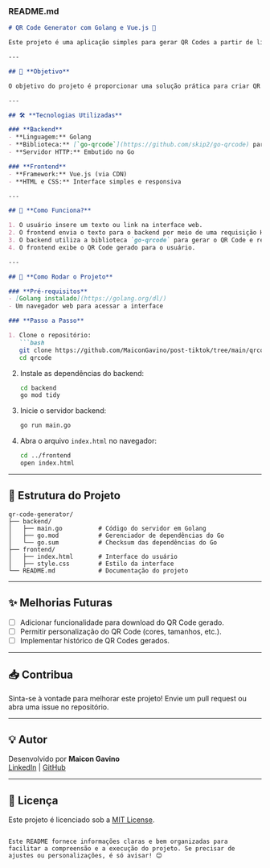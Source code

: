 ### **README.md**

```markdown
# QR Code Generator com Golang e Vue.js 🚀

Este projeto é uma aplicação simples para gerar QR Codes a partir de links ou textos fornecidos pelo usuário. Utilizando **Golang** no backend e **Vue.js** no frontend, ele demonstra como integrar essas tecnologias de maneira eficiente e funcional.

---

## 🎯 **Objetivo**

O objetivo do projeto é proporcionar uma solução prática para criar QR Codes enquanto ensina conceitos importantes de integração entre backend e frontend. Este exemplo é ideal para quem está aprendendo ou deseja explorar as capacidades de **Golang** e **Vue.js**.

---

## 🛠️ **Tecnologias Utilizadas**

### **Backend**
- **Linguagem:** Golang
- **Biblioteca:** [`go-qrcode`](https://github.com/skip2/go-qrcode) para geração de QR Codes
- **Servidor HTTP:** Embutido no Go

### **Frontend**
- **Framework:** Vue.js (via CDN)
- **HTML e CSS:** Interface simples e responsiva

---

## 📌 **Como Funciona?**

1. O usuário insere um texto ou link na interface web.
2. O frontend envia o texto para o backend por meio de uma requisição HTTP POST.
3. O backend utiliza a biblioteca `go-qrcode` para gerar o QR Code e retorna uma imagem PNG.
4. O frontend exibe o QR Code gerado para o usuário.

---

## 🚀 **Como Rodar o Projeto**

### **Pré-requisitos**
- [Golang instalado](https://golang.org/dl/)
- Um navegador web para acessar a interface

### **Passo a Passo**

1. Clone o repositório:
   ```bash
   git clone https://github.com/MaiconGavino/post-tiktok/tree/main/qrcode
   cd qrcode
   ```

2. Instale as dependências do backend:
   ```bash
   cd backend
   go mod tidy
   ```

3. Inicie o servidor backend:
   ```bash
   go run main.go
   ```

4. Abra o arquivo `index.html` no navegador:
   ```bash
   cd ../frontend
   open index.html
   ```

---

## 📂 **Estrutura do Projeto**

```plaintext
qr-code-generator/
├── backend/
│   ├── main.go          # Código do servidor em Golang
│   ├── go.mod           # Gerenciador de dependências do Go
│   └── go.sum           # Checksum das dependências do Go
├── frontend/
│   ├── index.html       # Interface do usuário
│   ├── style.css        # Estilo da interface
└── README.md            # Documentação do projeto
```

---

## ✨ **Melhorias Futuras**

- [ ] Adicionar funcionalidade para download do QR Code gerado.
- [ ] Permitir personalização do QR Code (cores, tamanhos, etc.).
- [ ] Implementar histórico de QR Codes gerados.

---

## 📥 **Contribua**

Sinta-se à vontade para melhorar este projeto! Envie um pull request ou abra uma issue no repositório.

---

## 💡 **Autor**

Desenvolvido por **Maicon Gavino**  
[LinkedIn](https://www.linkedin.com/in/maicongavino) | [GitHub](https://github.com/MaiconGavino)

---

## 🔗 **Licença**

Este projeto é licenciado sob a [MIT License](LICENSE).
```

Este README fornece informações claras e bem organizadas para facilitar a compreensão e a execução do projeto. Se precisar de ajustes ou personalizações, é só avisar! 😊
